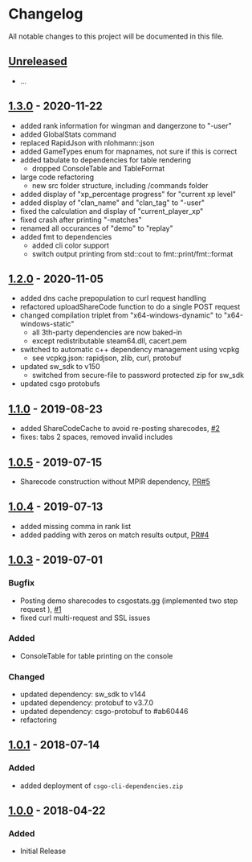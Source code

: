# Changelog
All notable changes to this project will be documented in this file.

## [Unreleased]

- ...

## [1.3.0] - 2020-11-22

- added rank information for wingman and dangerzone to "-user"
- added GlobalStats command
- replaced RapidJson with nlohmann::json
- added GameTypes enum for mapnames, not sure if this is correct
- added tabulate to dependencies for table rendering
  - dropped ConsoleTable and TableFormat
- large code refactoring
  - new src folder structure, including /commands folder
- added display of "xp_percentage progress" for "current xp level"
- added display of "clan_name" and "clan_tag" to "-user"
- fixed the calculation and display of "current_player_xp"
- fixed crash after printing "-matches"
- renamed all occurances of "demo" to "replay"
- added fmt to dependencies
  - added cli color support
  - switch output printing from std::cout to fmt::print/fmt::format

## [1.2.0] - 2020-11-05

- added dns cache prepopulation to curl request handling
- refactored uploadShareCode function to do a single POST request
- changed compilation triplet from "x64-windows-dynamic" to "x64-windows-static"
  - all 3th-party dependencies are now baked-in
  - except redistributable steam64.dll, cacert.pem
- switched to automatic c++ dependency management using vcpkg
  - see vcpkg.json: rapidjson, zlib, curl, protobuf
- updated sw_sdk to v150
  - switched from secure-file to password protected zip for sw_sdk
- updated csgo protobufs

## [1.1.0] - 2019-08-23

- added ShareCodeCache to avoid re-posting sharecodes, [#2]
- fixes: tabs 2 spaces, removed invalid includes

## [1.0.5] - 2019-07-15

- Sharecode construction without MPIR dependency, [PR#5]

## [1.0.4] - 2019-07-13

- added missing comma in rank list
- added padding with zeros on match results output, [PR#4]

## [1.0.3] - 2019-07-01

### Bugfix
- Posting demo sharecodes to csgostats.gg (implemented two step request ), [#1]
- fixed curl multi-request and SSL issues

### Added
- ConsoleTable for table printing on the console

### Changed
- updated dependency: sw_sdk to v144
- updated dependency: protobuf to v3.7.0
- updated dependency: csgo-protobuf to #ab60446
- refactoring

## [1.0.1] - 2018-07-14
### Added
- added deployment of `csgo-cli-dependencies.zip`

## [1.0.0] - 2018-04-22
### Added
- Initial Release

[Unreleased]: https://github.com/jakoch/csgo-cli/compare/v1.3.0...HEAD
[1.3.0]: https://github.com/jakoch/csgo-cli/compare/v1.2.0...v1.3.0
[1.2.0]: https://github.com/jakoch/csgo-cli/compare/v1.1.0...v1.2.0
[1.1.0]: https://github.com/jakoch/csgo-cli/compare/v1.0.5...v1.1.0
[1.0.5]: https://github.com/jakoch/csgo-cli/compare/v1.0.4...v1.0.5
[1.0.4]: https://github.com/jakoch/csgo-cli/compare/v1.0.3...v1.0.4
[1.0.3]: https://github.com/jakoch/csgo-cli/compare/v1.0.1...v1.0.3
[1.0.1]: https://github.com/jakoch/csgo-cli/compare/v1.0.0...v1.0.1
[1.0.0]: https://github.com/jakoch/csgo-cli/releases/tag/v1.0.0

[#1]: https://github.com/jakoch/csgo-cli/issues/1
[#2]: https://github.com/jakoch/csgo-cli/issues/2
[PR#4]: https://github.com/jakoch/csgo-cli/pull/4
[PR#5]: https://github.com/jakoch/csgo-cli/pull/5
